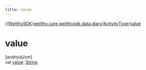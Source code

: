 ```yaml
---
title: value
---
```

//[WellthySDK](../../../index.html)/[wellthy.care.wellthysdk.data.diary](../index.html)/[ActivityType](index.html)/[value](value.html)



# value



[androidJvm]\
val [value](value.html): [String](https://kotlinlang.org/api/latest/jvm/stdlib/kotlin/-string/index.html)




